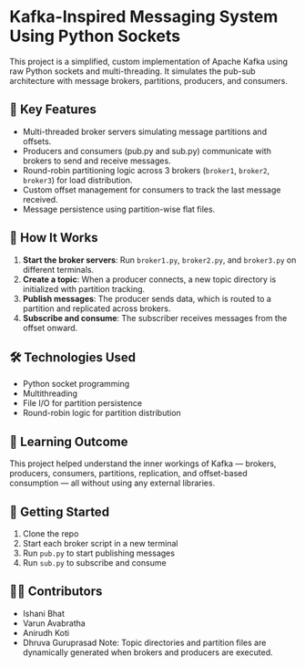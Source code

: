 # Kafka-Inspired Messaging System Using Python Sockets

This project is a simplified, custom implementation of Apache Kafka using raw Python sockets and multi-threading. It simulates the pub-sub architecture with message brokers, partitions, producers, and consumers.

## 🧠 Key Features

- Multi-threaded broker servers simulating message partitions and offsets.
- Producers and consumers (pub.py and sub.py) communicate with brokers to send and receive messages.
- Round-robin partitioning logic across 3 brokers (`broker1`, `broker2`, `broker3`) for load distribution.
- Custom offset management for consumers to track the last message received.
- Message persistence using partition-wise flat files.



## 🧪 How It Works

1. **Start the broker servers**: Run `broker1.py`, `broker2.py`, and `broker3.py` on different terminals.
2. **Create a topic**: When a producer connects, a new topic directory is initialized with partition tracking.
3. **Publish messages**: The producer sends data, which is routed to a partition and replicated across brokers.
4. **Subscribe and consume**: The subscriber receives messages from the offset onward.

## 🛠️ Technologies Used

- Python socket programming
- Multithreading
- File I/O for partition persistence
- Round-robin logic for partition distribution

## 📌 Learning Outcome

This project helped understand the inner workings of Kafka — brokers, producers, consumers, partitions, replication, and offset-based consumption — all without using any external libraries.

## 🚀 Getting Started

1. Clone the repo
2. Start each broker script in a new terminal
3. Run `pub.py` to start publishing messages
4. Run `sub.py` to subscribe and consume

## 🧑‍💻 Contributors

- Ishani Bhat 
- Varun Avabratha
- Anirudh Koti
- Dhruva Guruprasad
Note: Topic directories and partition files are dynamically generated when brokers and producers are executed.

